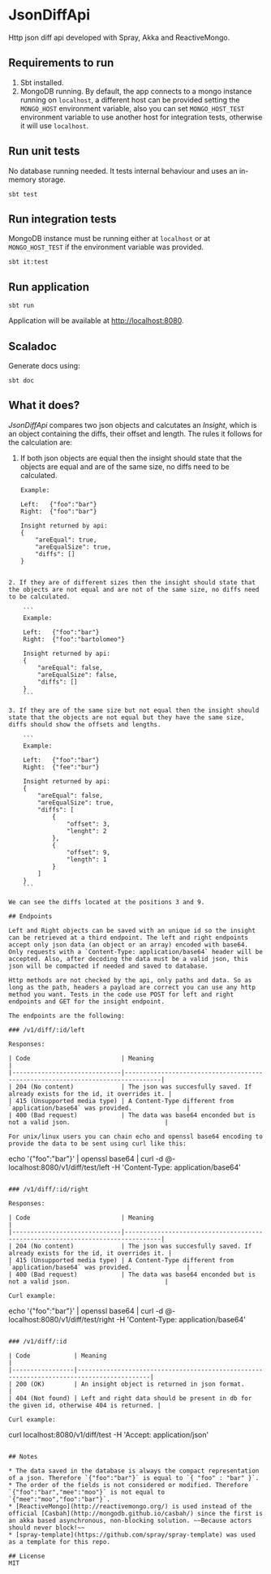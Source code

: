 # JsonDiffApi

Http json diff api developed with Spray, Akka and ReactiveMongo.

## Requirements to run

1. Sbt installed.
2. MongoDB running. By default, the app connects to a mongo instance running on `localhost`, a different host can be provided setting the `MONGO_HOST` environment variable, also you can set `MONGO_HOST_TEST` environment variable to use another host for integration tests, otherwise it will use `localhost`.

## Run unit tests

No database running needed. It tests internal behaviour and uses an in-memory storage.

```
sbt test
```

## Run integration tests

MongoDB instance must be running either at `localhost` or at `MONGO_HOST_TEST` if the environment variable was provided.

```
sbt it:test
```

## Run application

```
sbt run
```

Application will be available at [http://localhost:8080](http://localhost:8080).

## Scaladoc

Generate docs using:

```
sbt doc
```

## What it does?

*JsonDiffApi* compares two json objects and calcutates an *Insight*, which is an object containing the diffs, their offset and length. The rules it follows for the calculation are:

1. If both json objects are equal then the insight should state that the objects are equal and are of the same size, no diffs need to be calculated.

	```
	Example:

	Left: 	{"foo":"bar"}
	Right:	{"foo":"bar"}

	Insight returned by api:
	{
		"areEqual": true,
		"areEqualSize": true,
		"diffs": []
	}
```

2. If they are of different sizes then the insight should state that the objects are not equal and are not of the same size, no diffs need to be calculated.

	```
	Example:

	Left: 	{"foo":"bar"}
	Right:	{"foo":"bartolomeo"}

	Insight returned by api:
	{
		"areEqual": false,
		"areEqualSize": false,
		"diffs": []
	}
	```

3. If they are of the same size but not equal then the insight should state that the objects are not equal but they have the same size, diffs should show the offsets and lengths.

	```
	Example:

	Left: 	{"foo":"bar"}
	Right:	{"fee":"bur"}

	Insight returned by api:
	{
		"areEqual": false,
		"areEqualSize": true,
		"diffs": [
			{
				"offset": 3,
				"lenght": 2
			},
			{
				"offset": 9,
				"length": 1
			}
		]
	}
	```

We can see the diffs located at the positions 3 and 9.

## Endpoints

Left and Right objects can be saved with an unique id so the insight can be retrieved at a third endpoint. The left and right endpoints accept only json data (an object or an array) encoded with base64. Only requests with a `Content-Type: application/base64` header will be accepted. Also, after decoding the data must be a valid json, this json will be compacted if needed and saved to database.

Http methods are not checked by the api, only paths and data. So as long as the path, headers a payload are correct you can use any http method you want. Tests in the code use POST for left and right endpoints and GET for the insight endpoint.

The endpoints are the following:

### /v1/diff/:id/left

Responses:

| Code                         | Meaning																																				|
|------------------------------|--------------------------------------------------------------------------------|
| 204 (No content)             | The json was succesfully saved. If already exists for the id, it overrides it. |
| 415 (Unsupported media type) | A Content-Type different from `application/base64` was provided.               |
| 400 (Bad request)            | The data was base64 enconded but is not a valid json.                          |

For unix/linux users you can chain echo and openssl base64 encoding to provide the data to be sent using curl like this:

```
echo '{"foo":"bar"}' | openssl base64 | curl -d @- localhost:8080/v1/diff/test/left -H 'Content-Type: application/base64'
```

### /v1/diff/:id/right

Responses:

| Code                         | Meaning																																				|
|------------------------------|--------------------------------------------------------------------------------|
| 204 (No content)             | The json was succesfully saved. If already exists for the id, it overrides it. |
| 415 (Unsupported media type) | A Content-Type different from `application/base64` was provided.               |
| 400 (Bad request)            | The data was base64 enconded but is not a valid json.                          |

Curl example:

```
echo '{"foo":"bar"}' | openssl base64 | curl -d @- localhost:8080/v1/diff/test/right -H 'Content-Type: application/base64'
```

### /v1/diff/:id

| Code            | Meaning																																				           |
|-----------------|------------------------------------------------------------------------------------------|
| 200 (OK)        | An insight object is returned in json format.                                            |
| 404 (Not found) | Left and right data should be present in db for the given id, otherwise 404 is returned. |

Curl example:

```
curl localhost:8080/v1/diff/test -H 'Accept: application/json'
```

## Notes

* The data saved in the database is always the compact representation of a json. Therefore `{"foo":"bar"}` is equal to `{ "foo" : "bar" }`.
* The order of the fields is not considered or modified. Therefore `{"foo":"bar","mee":"moo"}` is not equal to `{"mee":"moo","foo":"bar"}`.
* [ReactiveMongo](http://reactivemongo.org/) is used instead of the official [Casbah](http://mongodb.github.io/casbah/) since the first is an akka based asynchronous, non-blocking solution. ~~Because actors should never block!~~
* [spray-template](https://github.com/spray/spray-template) was used as a template for this repo.

## License
MIT